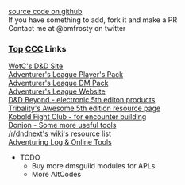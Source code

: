 [source code on github](https://github.com/bmfrosty/ccc-sfbay)\
If you have something to add, fork it and make a PR\
Contact me at @bmfrosty on twitter\
<a name="links"></a>

### [Top](#top) [CCC](#ccc) Links
[WotC's D&D Site](http://dnd.wizards.com/)\
[Adventurer's League Player's Pack](http://www.dmsguild.com/product/208178/DD-Adventurers-League-Players-Pack?affiliate_id=757342)\
[Adventurer's League DM Pack](http://www.dmsguild.com/product/208179/DD-Adventurers-League-DM-Pack?affiliate_id=757342)\
[Adventurer's League Website](http://dndadventurersleague.org/)\
[D&D Beyond - electronic 5th editon products](https://www.dndbeyond.com/)\
[Tribality's Awesome 5th edition resource page](https://www.tribality.com/dd-5th-edition-resources/)\
[Kobold Fight Club - for encounter building](http://kobold.club)\
[Donjon - Some more useful tools](http://donjon.bin.sh/)\
[/r/dndnext's wiki's resource list](https://www.reddit.com/r/dndnext/wiki/resourcelist)\
[Adventuring Log & Online Tools](https://www.alonlinetools.net/)

* TODO
     * Buy more dmsguild modules for APLs
     * More AltCodes

